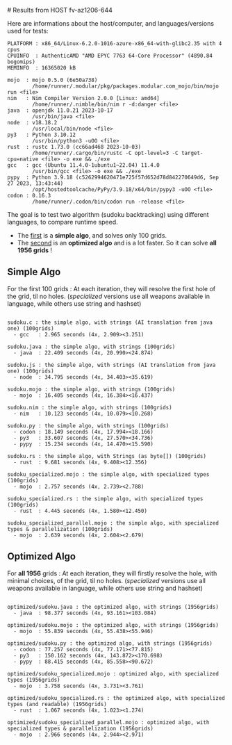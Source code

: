 # Results from HOST fv-az1206-644

Here are informations about the host/computer, and languages/versions used for tests:
```
PLATFORM : x86_64/Linux-6.2.0-1016-azure-x86_64-with-glibc2.35 with 4 cpus
CPUINFO  : AuthenticAMD "AMD EPYC 7763 64-Core Processor" (4890.84 bogomips)
MEMINFO  : 16365020 kB

mojo  : mojo 0.5.0 (6e50a738)
        /home/runner/.modular/pkg/packages.modular.com_mojo/bin/mojo run <file>
nim   : Nim Compiler Version 2.0.0 [Linux: amd64]
        /home/runner/.nimble/bin/nim r -d:danger <file>
java  : openjdk 11.0.21 2023-10-17
        /usr/bin/java <file>
node  : v18.18.2
        /usr/local/bin/node <file>
py3   : Python 3.10.12
        /usr/bin/python3 -uOO <file>
rust  : rustc 1.73.0 (cc66ad468 2023-10-03)
        /home/runner/.cargo/bin/rustc -C opt-level=3 -C target-cpu=native <file> -o exe && ./exe
gcc   : gcc (Ubuntu 11.4.0-1ubuntu1~22.04) 11.4.0
        /usr/bin/gcc <file> -o exe && ./exe
pypy  : Python 3.9.18 (c5262994620471e725f57d652d78d842270649d6, Sep 27 2023, 13:43:44)
        /opt/hostedtoolcache/PyPy/3.9.18/x64/bin/pypy3 -uOO <file>
codon : 0.16.3
        /home/runner/.codon/bin/codon run -release <file>

```

The goal is to test two algorithm (sudoku backtracking) using different languages, to compare runtime speed.

- The [first](sudoku.py) is a **simple algo**, and solves only 100 grids.
- The [second](optimized/sudoku.py) is an **optimized algo** and is a lot faster. So it can solve **all 1956 grids** !

## Simple Algo

For the first 100 grids : At each iteration, they will resolve the first hole of the grid, til no holes.
(*specialized* versions use all weapons available in language, while others use string and hashset)
```

sudoku.c : the simple algo, with strings (AI translation from java one) (100grids)
  - gcc   : 2.965 seconds (4x, 2.909><3.251)

sudoku.java : the simple algo, with strings (100grids)
  - java  : 22.409 seconds (4x, 20.990><24.874)

sudoku.js : the simple algo, with strings (AI translation from java one) (100grids)
  - node  : 34.795 seconds (4x, 34.403><35.619)

sudoku.mojo : the simple algo, with strings (100grids)
  - mojo  : 16.405 seconds (4x, 16.384><16.437)

sudoku.nim : the simple algo, with strings (100grids)
  - nim   : 10.123 seconds (4x, 10.079><10.268)

sudoku.py : the simple algo, with strings (100grids)
  - codon : 18.149 seconds (4x, 17.994><18.166)
  - py3   : 33.607 seconds (4x, 27.570><34.736)
  - pypy  : 15.234 seconds (4x, 14.470><15.590)

sudoku.rs : the simple algo, with Strings (as byte[]) (100grids)
  - rust  : 9.681 seconds (4x, 9.408><12.356)

sudoku_specialized.mojo : the simple algo, with specialized types (100grids)
  - mojo  : 2.757 seconds (4x, 2.739><2.788)

sudoku_specialized.rs : the simple algo, with specialized types (100grids)
  - rust  : 4.445 seconds (4x, 1.580><12.450)

sudoku_specialized_parallel.mojo : the simple algo, with specialized types & parallelization (100grids)
  - mojo  : 2.639 seconds (4x, 2.604><2.679)

```

## Optimized Algo

For **all 1956** grids : At each iteration, they will firstly resolve the hole, with minimal choices, of the grid, til no holes.
(*specialized* versions use all weapons available in language, while others use string and hashset)

```

optimized/sudoku.java : the optimized algo, with strings (1956grids)
  - java  : 98.377 seconds (4x, 93.161><103.084)

optimized/sudoku.mojo : the optimized algo, with strings (1956grids)
  - mojo  : 55.839 seconds (4x, 55.438><55.946)

optimized/sudoku.py : the optimized algo, with strings (1956grids)
  - codon : 77.257 seconds (4x, 77.171><77.815)
  - py3   : 150.162 seconds (4x, 143.872><170.698)
  - pypy  : 88.415 seconds (4x, 85.558><90.672)

optimized/sudoku_specialized.mojo : optimized algo, with specialized types (1956grids)
  - mojo  : 3.758 seconds (4x, 3.731><3.761)

optimized/sudoku_specialized.rs : the optimized algo, with specialized types (and readable) (1956grids)
  - rust  : 1.067 seconds (4x, 1.023><1.274)

optimized/sudoku_specialized_parallel.mojo : optimized algo, with specialized types & parallelization (1956grids)
  - mojo  : 2.966 seconds (4x, 2.944><2.971)

```


